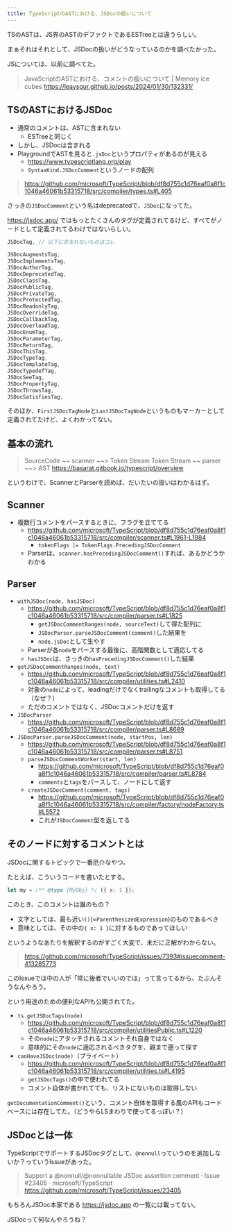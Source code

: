 ```yaml
---
title: TypeScriptのASTにおける、JSDocの扱いについて
---
```


TSのASTは、JS界のASTのデファクトであるESTreeとは違うらしい。

まぁそれはそれとして、JSDocの扱いがどうなっているのかを調べたかった。

JSについては、以前に調べてた。

> JavaScriptのASTにおける、コメントの扱いについて | Memory ice cubes
> https://leaysgur.github.io/posts/2024/01/30/132331/

## TSのASTにおけるJSDoc

- 通常のコメントは、ASTに含まれない
  - ESTreeと同じく
- しかし、JSDocは含まれる
- PlaygroundでASTを見ると`.jsDoc`というプロパティがあるのが見える
  - https://www.typescriptlang.org/play
  - `SyntaxKind.JSDocComment`というノードの配列

> https://github.com/microsoft/TypeScript/blob/df8d755c1d76eaf0a8f1c1046a46061b53315718/src/compiler/types.ts#L405

さっきの`JSDocComment`という名はdeprecatedで、`JSDoc`になってた。

https://jsdoc.app/ ではもっとたくさんのタグが定義されてるけど、すべてがノードとして定義されてるわけではないらしい。

```ts
JSDocTag, // 以下に含まれないものはコレ

JSDocAugmentsTag,
JSDocImplementsTag,
JSDocAuthorTag,
JSDocDeprecatedTag,
JSDocClassTag,
JSDocPublicTag,
JSDocPrivateTag,
JSDocProtectedTag,
JSDocReadonlyTag,
JSDocOverrideTag,
JSDocCallbackTag,
JSDocOverloadTag,
JSDocEnumTag,
JSDocParameterTag,
JSDocReturnTag,
JSDocThisTag,
JSDocTypeTag,
JSDocTemplateTag,
JSDocTypedefTag,
JSDocSeeTag,
JSDocPropertyTag,
JSDocThrowsTag,
JSDocSatisfiesTag,
```

そのほか、`FirstJSDocTagNode`と`LastJSDocTagNode`というものもマーカーとして定義されてたけど、よくわかってない。

## 基本の流れ

> SourceCode ~~ scanner ~~> Token Stream
> Token Stream ~~ parser ~~> AST
> https://basarat.gitbook.io/typescript/overview

というわけで、ScannerとParserを読めば、だいたいの扱いはわかるはず。

## Scanner
- 複数行コメントをパースするときに、フラグを立ててる
  - https://github.com/microsoft/TypeScript/blob/df8d755c1d76eaf0a8f1c1046a46061b53315718/src/compiler/scanner.ts#L1961-L1984
    - `tokenFlags |= TokenFlags.PrecedingJSDocComment`
  - Parserは、`scanner.hasPrecedingJSDocComment()`すれば、あるかどうかわかる

## Parser
- `withJSDoc(node, hasJSDoc)`
  - https://github.com/microsoft/TypeScript/blob/df8d755c1d76eaf0a8f1c1046a46061b53315718/src/compiler/parser.ts#L1825
    - `getJSDocCommentRanges(node, sourceText)`して得た配列に
    - `JSDocParser.parseJSDocComment(comment)`した結果を
    - `node.jsDoc`として生やす
  - Parserが各`node`をパースする最後に、高階関数として適応してる
  - `hasJSDoc`は、さっきの`hasPrecedingJSDocComment()`した結果
- `getJSDocCommentRanges(node, text)`
  - https://github.com/microsoft/TypeScript/blob/df8d755c1d76eaf0a8f1c1046a46061b53315718/src/compiler/utilities.ts#L2410
  - 対象の`node`によって、leadingだけでなくtrailingなコメントも取得してる（なぜ？）
  - ただのコメントではなく、JSDocコメントだけを返す
- `JSDocParser`
  - https://github.com/microsoft/TypeScript/blob/df8d755c1d76eaf0a8f1c1046a46061b53315718/src/compiler/parser.ts#L8689
- `JSDocParser.parseJSDocComment(node, startPos, len)`
  - https://github.com/microsoft/TypeScript/blob/df8d755c1d76eaf0a8f1c1046a46061b53315718/src/compiler/parser.ts#L8751
  - `parseJSDocCommentWorker(start, len)`
    - https://github.com/microsoft/TypeScript/blob/df8d755c1d76eaf0a8f1c1046a46061b53315718/src/compiler/parser.ts#L8784
    - `comments`と`tags`をパースして、ノードにして返す
  - `createJSDocComment(comment, tags)`
    - https://github.com/microsoft/TypeScript/blob/df8d755c1d76eaf0a8f1c1046a46061b53315718/src/compiler/factory/nodeFactory.ts#L5572
    - これが`JSDocComment`型を返してる

## そのノードに対するコメントとは

JSDocに関するトピックで一番厄介なやつ。

たとえば、こういうコードを書いたとする。

```js
let my = /** @type {MyObj} */ ({ x: 1 });
```

このとき、このコメントは誰のもの？

- 文字としては、最も近い`()`(=`ParenthesizedExpression`)のものであるべき
- 意味としては、その中の`{ x: 1 }`に対するものであってほしい

というようなあたりを解釈するのがすごく大変で、未だに正解がわからない。

> https://github.com/microsoft/TypeScript/issues/7393#issuecomment-413285773

このIssueでは中の人が「常に後者でいいのでは」って言ってるから、たぶんそうなんやろう。

という用途のための便利なAPIも公開されてた。

- `ts.getJSDocTags(node)`
  - https://github.com/microsoft/TypeScript/blob/df8d755c1d76eaf0a8f1c1046a46061b53315718/src/compiler/utilitiesPublic.ts#L1220
  - その`node`にアタッチされるコメントそれ自身ではなく
  - 意味的にその`node`に適応されるべきタグを、親まで遡って探す
- `canHaveJSDoc(node)`（プライベート）
  - https://github.com/microsoft/TypeScript/blob/df8d755c1d76eaf0a8f1c1046a46061b53315718/src/compiler/utilities.ts#L4195
  - `getJSDocTags()`の中で使われてる
  - コメント自体が書かれてても、リストにないものは取得しない

`getDocumentationComment()`という、コメント自体を取得する風のAPIもコードベースには存在してた。（どうやらLSまわりで使ってるっぽい？）

## JSDocとは一体

TypeScriptでサポートするJSDocタグとして、`@nonnull`っていうのを追加しないか？っていうIssueがあった。

> Support a @nonnull/@nonnullable JSDoc assertion comment · Issue #23405 · microsoft/TypeScript
> https://github.com/microsoft/TypeScript/issues/23405

もちろんJSDoc本家である https://jsdoc.app の一覧には載ってない。

JSDocって何なんやろうね？

